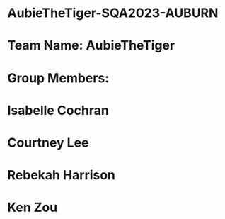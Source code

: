 # AubieTheTiger-SQA2023-AUBURN

# Team Name: AubieTheTiger

# Group Members:
# Isabelle Cochran
# Courtney Lee
# Rebekah Harrison
# Ken Zou
